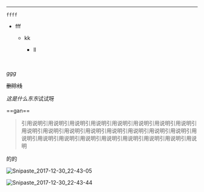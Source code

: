 



------

`ffff`

* fff

  * kk

    *  ll

      ​

*ggg*

~~删除线~~

$这是什么东东​$试试呀   

==gan==

> 引用说明引用说明引用说明引用说明引用说明引用说明引用说明引用说明引用说明引用说明引用说明引用说明引用说明引用说明引用说明引用说明引用说明引用说明引用说明引用说明引用说明引用说明引用说明引用说明引用说明

的的



![Snipaste_2017-12-30_22-43-05](C:/Users/hasee/Pictures/Snipaste_2017-12-30_22-43-05.png)

![Snipaste_2017-12-30_22-43-44](C:/Users/hasee/Pictures/Snipaste_2017-12-30_22-43-44.png)